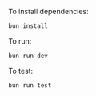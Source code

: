 To install dependencies:

```sh
bun install
```

To run:

```sh
bun run dev
```

To test:

```sh
bun run test
```
